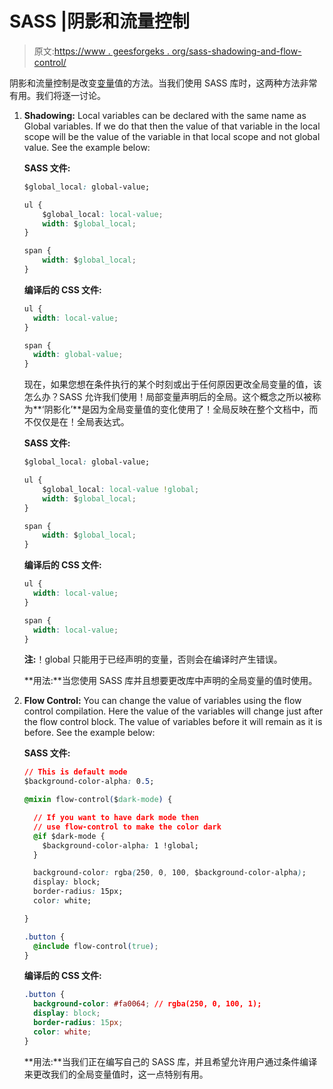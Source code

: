 # SASS |阴影和流量控制

> 原文:[https://www . geesforgeks . org/sass-shadowing-and-flow-control/](https://www.geeksforgeeks.org/sass-shadowing-and-flow-control/)

阴影和流量控制是改变[变量](https://www.geeksforgeeks.org/sass-variables/)值的方法。当我们使用 SASS 库时，这两种方法非常有用。我们将逐一讨论。

1.  **Shadowing:**
    Local variables can be declared with the same name as Global variables. If we do that then the value of that variable in the local scope will be the value of the variable in that local scope and not global value. See the example below:

    **SASS 文件:**

    ```css
    $global_local: global-value;

    ul {
        $global_local: local-value;
        width: $global_local; 
    }

    span {
        width: $global_local;
    }

    ```

    **编译后的 CSS 文件:**

    ```css
    ul {
      width: local-value;
    }

    span {
      width: global-value;
    }

    ```

    现在，如果您想在条件执行的某个时刻或出于任何原因更改全局变量的值，该怎么办？SASS 允许我们使用！局部变量声明后的全局。这个概念之所以被称为**‘阴影化’**是因为全局变量值的变化使用了！全局反映在整个文档中，而不仅仅是在！全局表达式。

    **SASS 文件:**

    ```css
    $global_local: global-value;

    ul {
        $global_local: local-value !global;
        width: $global_local; 
    }

    span {
        width: $global_local;
    }

    ```

    **编译后的 CSS 文件:**

    ```css
    ul {
      width: local-value;
    }

    span {
      width: local-value;
    }

    ```

    **注:**！global 只能用于已经声明的变量，否则会在编译时产生错误。

    **用法:**当您使用 SASS 库并且想要更改库中声明的全局变量的值时使用。

2.  **Flow Control:** You can change the value of variables using the flow control compilation. Here the value of the variables will change just after the flow control block. The value of variables before it will remain as it is before. See the example below:

    **SASS 文件:**

    ```css
    // This is default mode
    $background-color-alpha: 0.5;

    @mixin flow-control($dark-mode) {

      // If you want to have dark mode then 
      // use flow-control to make the color dark
      @if $dark-mode {
        $background-color-alpha: 1 !global;
      }

      background-color: rgba(250, 0, 100, $background-color-alpha);
      display: block;
      border-radius: 15px;
      color: white;

    }

    .button {
      @include flow-control(true);
    }

    ```

    **编译后的 CSS 文件:**

    ```css
    .button {
      background-color: #fa0064; // rgba(250, 0, 100, 1);
      display: block;
      border-radius: 15px;
      color: white;
    }

    ```

    **用法:**当我们正在编写自己的 SASS 库，并且希望允许用户通过条件编译来更改我们的全局变量值时，这一点特别有用。